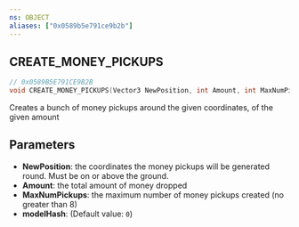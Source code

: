```yaml
---
ns: OBJECT
aliases: ["0x0589b5e791ce9b2b"]
---
```

## CREATE_MONEY_PICKUPS

```c
// 0x0589B5E791CE9B2B
void CREATE_MONEY_PICKUPS(Vector3 NewPosition, int Amount, int MaxNumPickups, Hash modelHash);
```

Creates a bunch of money pickups around the given coordinates, of the given amount


## Parameters
* **NewPosition**: the coordinates the money pickups will be generated round. Must be on or above the ground.
* **Amount**: the total amount of money dropped
* **MaxNumPickups**: the maximum number of money pickups created (no greater than 8)
* **modelHash**: (Default value: `0`)
